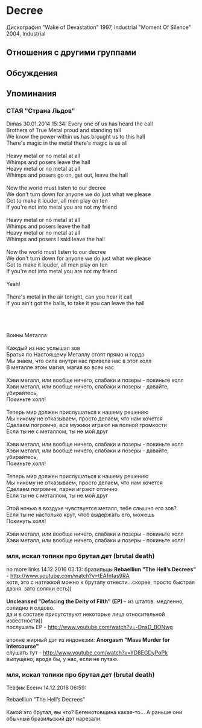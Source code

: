 # Decree

Дискография
"Wake of Devastation" 1997, Industrial
"Moment Of Silence" 2004, Industrial

## Отношения с другими группами


## Обсуждения


## Упоминания

### СТАЯ &quot;Страна Льдов&quot;

Dimas 30.01.2014 15:34:
Every one of us has heard the call<BR>Brothers of True Metal proud and standing tall<BR>We know the power within us has brought us to this hall<BR>There's magic in the metal there's magic is us all<BR><BR>Heavy metal or no metal at all<BR>Whimps and posers leave the hall<BR>Heavy metal or no metal at all<BR>Whimps and posers go on, get out, leave the hall<BR><BR>Now the world must listen to our decree<BR>We don't turn down for anyone we do just what we please<BR>Got to make it louder, all men play on ten<BR>If you're not into metal you are not my friend<BR><BR>Heavy metal or no metal at all<BR>Whimps and posers leave the hall<BR>Heavy metal or no metal at all<BR>Whimps and posers I said leave the hall<BR><BR>Now the world must listen to our decree<BR>We don't turn down for anyone we do just what we please<BR>Got to make it louder, all men play on ten<BR>If you're not into metal you are not my friend<BR><BR>Yeah!<BR><BR>There's metal in the air tonight, can you hear it call<BR>If you ain't got the balls, to take it you can leave the hall<BR><BR><BR><BR><BR>Воины Металла<BR><BR>Каждый из нас услышал зов<BR>Братья по Настоящему Металлу стоят прямо и гордо<BR>Мы знаем, что сила внутри нас привела нас в этот холл<BR>В металле этом магия, магия во всех нас<BR><BR>Хэви металл, или вообще ничего, слабаки и позеры - покиньте холл<BR>Хэви металл, или вообще ничего, слабаки и позеры - давайте, убирайтесь, <BR>Покиньте холл!<BR><BR>Теперь мир должен прислушаться к нашему решению<BR>Мы никому не отказываем, просто делаем, что нам хочется<BR>Сделаем погромче, все мужики играют на полной громкости<BR>Если ты не с металлом, ты не мой друг<BR><BR>Хэви металл, или вообще ничего, слабаки и позеры - покиньте холл<BR>Хэви металл, или вообще ничего, слабаки и позеры - давайте, убирайтесь, <BR>Покиньте холл!<BR><BR>Теперь мир должен прислушаться к нашему решению<BR>Мы никому не отказываем, просто делаем, что нам хочется<BR>Сделаем погромче, парни играют отлично<BR>Если ты не с металлом, ты не мой друг<BR><BR>Этой ночью в воздухе чувствуется металл, тебе слышно его зов?<BR>Если ты не настолько крут, чтоб выдержать его, можешь<BR>Покинуть холл!<BR><BR>Хэви металл, или вообще ничего, слабаки и позеры - покиньте холл<BR>Хэви металл, или вообще ничего, слабаки и позеры - покиньте холл!<BR>

### мля, искал топики про брутал дет (brutal death)

no more links 14.12.2016 03:13:
бразильцы <B>Rebaelliun "The Hell’s Decrees"</B> - <A HREF="http://www.youtube.com/watch?v=tEAfntas9RA" TARGET="_blank">http://www.youtube.com/watch?v=tEAfntas9RA</A><BR>хотя, это с натяжкой можно к бруталу отнести...скорее, просто быстрая дэзня. зато соляки есть)) <BR><BR><B>Uncleansed "Defacing the Deity of Filth" (EP)</B> - из штатов. медленно, солидно и олдово. <BR>да и в составе присутствуют некоторые лица относительной известности)) <BR>послушать ЕР - <A HREF="http://www.youtube.com/watch?v=-DnsD_BONwg" TARGET="_blank">http://www.youtube.com/watch?v=-DnsD_BONwg</A><BR><BR>вполне жирный дэт из индонезии: <B>Anorgasm "Mass Murder for Intercourse"</B><BR>слушать тут - <A HREF="http://www.youtube.com/watch?v=YD8EGDyPoPk" TARGET="_blank">http://www.youtube.com/watch?v=YD8EGDyPoPk</A><BR>выпущено, вроде бы, у нас, если не путаю.

### мля, искал топики про брутал дет (brutal death)

Тевфик Есенч 14.12.2016 06:59:
<DIV CLASS="quote">Rebaelliun "The Hell’s Decrees"</DIV><BR>Какой это брутал, вы что? Бегемотовщина какая-то... А раньше они обычный бразильский дэт нарезали.

